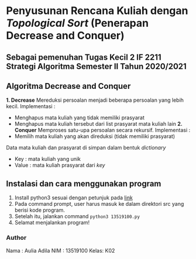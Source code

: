 # Penyusunan Rencana Kuliah dengan *Topological Sort* (Penerapan Decrease and Conquer)
Sebagai pemenuhan Tugas Kecil 2 IF 2211 Strategi Algoritma Semester II Tahun 2020/2021
---

## Algoritma Decrease and Conquer
**1. Decrease**
Mereduksi persoalan menjadi beberapa persoalan yang lebih kecil. 
Implementasi : 
- Menghapus mata kuliah yang tidak memiliki prasyarat
- Menghapus mata kuliah tersebut dari list prasyarat mata kuliah lain
**2. Conquer**
Memproses satu-upa persoalan secara rekursif. 
Implementasi :
- Memilih mata kuliah yang akan direduksi (tidak memiliki prasyarat)

Data mata kuliah dan prasyarat di simpan dalam bentuk *dictionary*
- Key : mata kuliah yang unik
- Value : mata kuliah prasyarat dari *key*

## Instalasi dan cara menggunakan program
1. Install python3 sesuai dengan petunjuk pada [link](https://www.python.org/downloads/)
2. Pada command prompt, user harus masuk ke dalam direktori src yang berisi kode program.
3. Setelah itu, jalankan command `python3 13519100.py`
4. Selamat menjalankan program!

### Author
Nama : Aulia Adila
NIM  : 13519100
Kelas: K02
